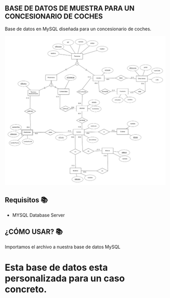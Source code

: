 ## BASE DE DATOS DE MUESTRA PARA UN CONCESIONARIO DE COCHES
Base de datos en MySQL diseñada para un concesionario de coches.
<br>

<div align="center">
<img src="https://github.com/Sonklol/base-de-datos-concesionario/blob/main/Ejemplo_Modelo_Entidad_Relacion_ConcesionarioCoches.png?raw=true"/>
</div>

## Requisitos 📚
- MYSQL Database Server

## ¿CÓMO USAR? 📚
Importamos el archivo a nuestra base de datos MySQL
<br>

# Esta base de datos esta personalizada para un caso concreto.
